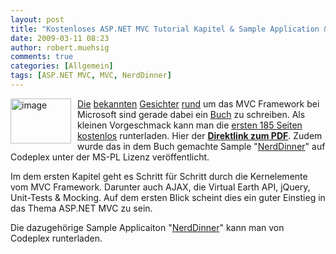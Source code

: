 ```yaml
---
layout: post
title: "Kostenloses ASP.NET MVC Tutorial Kapitel & Sample Application &quot;NerdDinner&quot;"
date: 2009-03-11 08:23
author: robert.muehsig
comments: true
categories: [Allgemein]
tags: [ASP.NET MVC, MVC, NerdDinner]
---
```

<p><a href="{{BASE_PATH}}/assets/wp-images/image667.png"><img style="border-right: 0px; border-top: 0px; margin: 0px 10px 0px 0px; border-left: 0px; border-bottom: 0px" height="72" alt="image" src="{{BASE_PATH}}/assets/wp-images/image-thumb645.png" width="97" align="left" border="0" /></a><a href="http://weblogs.asp.net/scottgu/default.aspx">Die</a> <a href="http://haacked.com/">bekannten</a> <a href="http://blog.wekeroad.com/blog/">Gesichter</a> <a href="http://www.hanselman.com/blog/">rund</a> um das MVC Framework bei Microsoft sind gerade dabei ein <a href="http://www.amazon.com/gp/product/0470384611?ie=UTF8&amp;tag=scoblo04-20&amp;linkCode=xm2&amp;camp=1789&amp;creativeASIN=0470384611">Buch</a> zu schreiben. Als kleinen Vorgeschmack kann man die <a href="http://weblogs.asp.net/scottgu/archive/2009/03/10/free-asp-net-mvc-ebook-tutorial.aspx">ersten 185 Seiten kostenlos</a> runterladen. Hier der <strong><a href="http://aspnetmvcbook.s3.amazonaws.com/aspnetmvc-nerdinner_v1.pdf">Direktlink zum PDF</a></strong>. Zudem wurde das in dem Buch gemachte Sample &quot;<a href="http://nerddinner.codeplex.com/">NerdDinner</a>&quot; auf Codeplex unter der MS-PL Lizenz ver&#246;ffentlicht.</p> 
<!--more-->
  <p>Im dem ersten Kapitel geht es Schritt f&#252;r Schritt durch die Kernelemente vom MVC Framework. Darunter auch AJAX, die Virtual Earth API, jQuery, Unit-Tests &amp; Mocking. Auf dem ersten Blick scheint dies ein guter Einstieg in das Thema ASP.NET MVC zu sein.</p>  <p>Die dazugeh&#246;rige Sample Applicaiton &quot;<a href="http://nerddinner.codeplex.com/">NerdDinner</a>&quot; kann man von Codeplex runterladen.</p>
